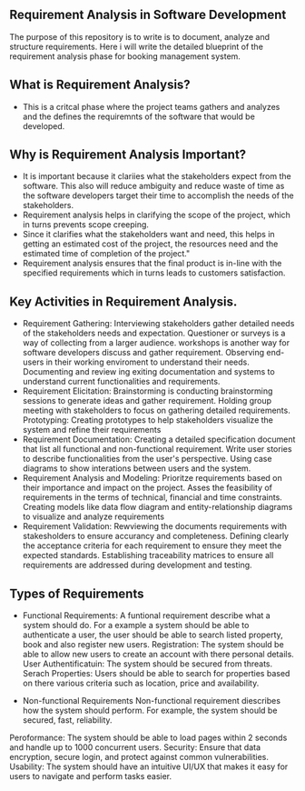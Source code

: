 ## Requirement Analysis in Software Development

The purpose of this repository is to write is to document, analyze and structure requirements.
Here i will write the detailed blueprint of the requirement analysis phase for booking management system.

## What is Requirement Analysis?

- This is a critcal phase where the project teams gathers and analyzes and the defines the requiremnts of the software that would be developed.

## Why is Requirement Analysis Important?
- It is important because it clariies what the stakeholders expect from the software. This also will reduce ambiguity and reduce waste of time as the software developers target their time to accomplish the needs of the stakeholders.
- Requirement analysis helps in clarifying the scope of the project, which in turns prevents scope creeping.
- Since it clarifies what the stakeholders want and need, this helps in getting an estimated cost of the project, the resources need and the estimated time of completion of the project."
- Requirement analysis ensures that the final product is in-line with the specified requirements which in turns leads to customers satisfaction.

## Key Activities in Requirement Analysis.
- Requirement Gathering: 
  Interviewing stakeholders gather detailed needs of the stakeholders needs and expectation.
  Questioner or surveys is a way of collecting from a larger audience.
  workshops is another way for software developers discuss and gather requirement.
  Observing end-users in their working enviroment to understand their needs.
  Documenting and review ing exiting documentation and systems to understand current functionalities and requirements.
- Requirement Elicitation: 
  Brainstorming is conducting brainstorming sessions to generate ideas and gather requirement.
  Holding group meeting with stakeholders to focus on gathering detailed requirements.
  Prototyping: Creating prototypes to help stakeholders visualize the system and refine their requirements
- Requirement Documentation:
  Creating a detailed specification document that list all functional and non-functional requirement.
  Write user stories to describe functionalities from the user's perspective.
  Using case diagrams to show interations between users and the system.
- Requirement Analysis and Modeling:
  Prioritze requirements based on their importance and impact on the project.
  Asses the feasibility of requirements in the terms of technical, financial and time constraints.
  Creating models like data flow diagram and entity-relationship diagrams to visualize and analyze requirements
- Requirement Validation:
Rewviewing the documents requirements with stakesholders to ensure accurancy and completeness.
Defining clearly the acceptance criteria for each requirement to ensure they meet the expected standards.
Establishing traceability matrices to ensure all requirements are addressed during development and testing.


## Types of Requirements

- Functional Requirements: A funtional requirement describe what a system should do. For a example a system should be able to authenticate a user, the user should be able to search listed property, book and also register new users.
Registration: The system should be able to allow new users to create an account with there personal details.
User Authentificatuin: The system should be secured from threats.
Serach Properties: Users should be able to search for properties based on there various criteria such as location, price and availability.

- Non-functional Requirements
Non-functional requirement diescribes how the system should perform. For example, the system should be secured, fast, reliability.

Peroformance: The system should be able to load pages within 2 seconds and handle up to 1000 concurrent users.
Security: Ensure that data encryption, secure login, and protect against common vulnerabilities.
Usability: The system should have an intuitive UI/UX that makes it easy for users to navigate and perform tasks easier.